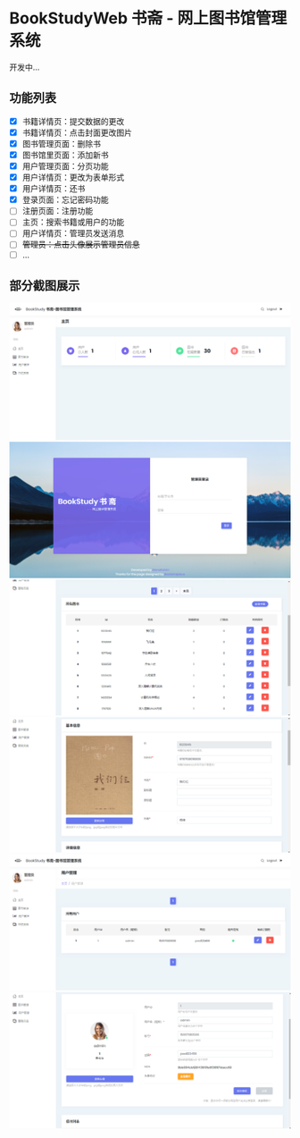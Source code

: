 # BookStudyWeb 书斋 - 网上图书馆管理系统

开发中...

## 功能列表
- [x] 书籍详情页：提交数据的更改
- [x] 书籍详情页：点击封面更改图片
- [x] 图书管理页面：删除书
- [x] 图书馆里页面：添加新书
- [x] 用户管理页面：分页功能
- [x] 用户详情页：更改为表单形式
- [x] 用户详情页：还书
- [x] 登录页面：忘记密码功能
- [ ] 注册页面：注册功能
- [ ] 主页：搜索书籍或用户的功能
- [ ] 用户详情页：管理员发送消息
- [ ] ~~管理员：点击头像展示管理员信息~~
- [ ] ...

## 部分截图展示
![主页](https://github.com/MonoKelvin/BookStudyWeb/blob/master/img/screenshot/home.png)
![主页](https://github.com/MonoKelvin/BookStudyWeb/blob/master/img/screenshot/login.png)
![主页](https://github.com/MonoKelvin/BookStudyWeb/blob/master/img/screenshot/book_management.png)
![主页](https://github.com/MonoKelvin/BookStudyWeb/blob/master/img/screenshot/book_info1.png)
![主页](https://github.com/MonoKelvin/BookStudyWeb/blob/master/img/screenshot/user_management.png)
![主页](https://github.com/MonoKelvin/BookStudyWeb/blob/master/img/screenshot/user_info.png)
